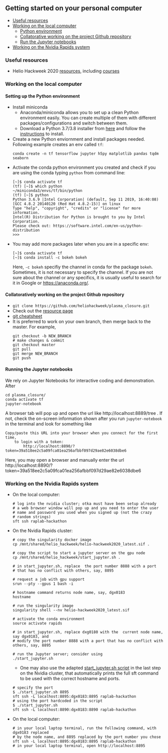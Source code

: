 ## Getting started on your personal computer

* [Useful resources](#useful-resources)
* [Working on the local computer](#working-on-the-local-computer)
  + [Python environment](#python-environment)
  + [Collatorative working on the project Github repository](#collatorative-working-on-the-project-github-repository)
  + [Run the Jupyter notebooks](#run-the-jupyter-notebooks)
* [Working on the Nvidia Rapids system](#working-on-the-nvidia-rapids-system)

### Useful resources
- Helio Hackweek 2020 [resources](https://github.com/edmondb/helio_info), including [courses](https://astg606.github.io/py_courses/helio_hw2020/)

### Working on the local computer
#### Setting up the Python environment
- Install miniconda
  - Anaconda/miniconda allows you to set up a clean Python environment easily. You can create multiple of them with different packages/configurations and switch between them.
  - Download a Python 3.7/3.8 installer from [here](https://docs.conda.io/en/latest/miniconda.html) and follow the [instructions](https://conda.io/projects/conda/en/latest/user-guide/install/index.html) to install.
- Create a new Python enviornment and install packages needed. Following example creates an env called `tf`:
  ```
  conda create -n tf tensorflow jupyter h5py matplotlib pandas tqdm seaborn
  ```
- Activate the conda python environment you created and check if you are using the conda typing `python` from command line:
  ```
  [~]$ conda activate tf
  (tf) [~]$ which python
  ~/miniconda3/envs/tf/bin/python
  (tf) [~]$ python
  Python 3.6.9 |Intel Corporation| (default, Sep 11 2019, 16:40:08) 
  [GCC 4.8.2 20140120 (Red Hat 4.8.2-15)] on linux
  Type "help", "copyright", "credits" or "license" for more information.
  Intel(R) Distribution for Python is brought to you by Intel Corporation.
  Please check out: https://software.intel.com/en-us/python-distribution
  >>> 
  ```
- You may add more packages later when you are in a specific env:
  ```
  [~]$ conda activate tf
  [~]$ conda install -c bokeh bokeh
  ```
  Here, `-c bokeh` specifiy the channel in conda for the package `bokeh`. Sometimes, it is not necessary to specify the channel. If you are not sure about the channel or any specifics, it is usually useful to search for it in Google or https://anaconda.org/.

#### Collatoratively working on the project Github repository
- `git clone https://github.com/heliohackweek/plasma_closure.git`
- Check out the [resource page](https://github.com/edmondb/helio_info)
- [git cheatsheet](https://education.github.com/git-cheat-sheet-education.pdf)
- It is preferred to work on your own branch, then merge back to the master. For example,
  ```
  git checkout -b NEW_BRANCH
  # make changes & commit
  git checkout master
  git pull
  git merge NEW_BRANCH
  git push
  ```

#### Running the Jupyter notebooks
We rely on Jupyter Notebooks for interactive coding and demonstration. After 
```
cd plasma_closure/
conda activate tf
jupyter-notebook
```
A browser tab will pop up and open the url like http://localhost:8889/tree . If not, check the on-screen information shown after you run `jupyter-notebook` in the terminal and look for something like
```
Copy/paste this URL into your browser when you connect for the first time,
    to login with a token:
        http://localhost:8890/?token=39a518ee2c5a09fca01ea256afbbf097d29ae82e6038dbe6
```
Here, you may open a browser and manually enter the url http://localhost:8890/?token=39a518ee2c5a09fca01ea256afbbf097d29ae82e6038dbe6


### Working on the Nvidia Rapids system
- On the local computer:
  ```
  # log into the nvidia cluster; otka must have been setup already
  # a web browser window will pop up and you need to enter the user
  # name and password you used when you signed up (not the crazy
  # random strings)
  sft ssh raplab-hackathon
  ```
- On the Nvidia Rapids cluster:
  ```
  # copy the singularity docker image
  cp /mnt/shared/helio_hackweek/helio-hackweek2020_latest.sif .

  # copy the script to start a jupyter server on the gpu node
  cp /mnt/shared/helio_hackweek/start_jupyter.sh .

  # in start_jupyter.sh, replace  the port number 8888 with a port
  # that has no conflict with others, say, 8895

  # request a job with gpu support
  srun --pty --gpus 1 bash -i

  # hostname command returns node name, say, dgx0183
  hostname

  # run the singularity image
  singularity shell --nv helio-hackweek2020_latest.sif

  # activate the conda environment
  source activate rapids

  # in start_jupyter.sh, replace dxg0180 with the  current node name, say dgx0183, and
  # modify the port number 8888 with a port that has no conflict with others, say, 8895

  # run the Jupyter server; consider using 
  ./start_jupyter.sh
  ```
  - One may also use the adapted [start_jupyter.sh script](../scripts/start_jupyter.sh)
  in the last step on the Nvidia cluster, that automatically prints the full sft command
  to be used with the correct hostname and ports.
  ```
  # specify the port
  $ ./start_jupyter.sh 8895
  sft ssh -L localhost:8895:dgx0183:8895 raplab-hackathon
  # using the port hardcoded in the script
  $ ./start_jupyter.sh
  sft ssh -L localhost:8890:dgx0183:8890 raplab-hackathon
  ```
- On the local computer:
  ```
  # in your local laptop terminal, run the following command, with dgx0183 replaced
  # by the node name, and 8895 replaced by the port number you chose
  sft ssh -L localhost:8895:dgx0183:8895 raplab-hackathon
  # in your local laptop terminal, open http://localhost:8895
  ```

